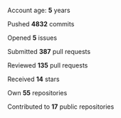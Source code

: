 Account age: **5** years

Pushed **4832** commits

Opened **5** issues

Submitted **387** pull requests

Reviewed **135** pull requests

Received **14** stars

Own **55** repositories

Contributed to **17** public repositories

